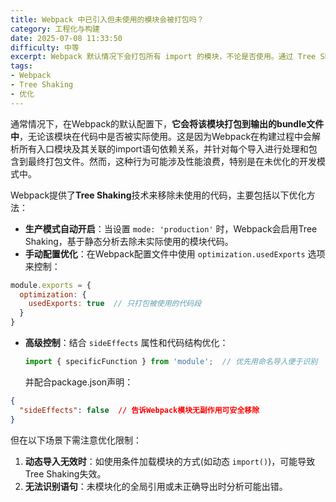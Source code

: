 ```yaml
---
title: Webpack 中已引入但未使用的模块会被打包吗？
category: 工程化与构建
date: 2025-07-08 11:33:50
difficulty: 中等
excerpt: Webpack 默认情况下会打包所有 import 的模块，不论是否使用。通过 Tree Shaking 技术可以在生产模式或手动配置下优化移除未使用代码。
tags:
- Webpack
- Tree Shaking
- 优化
---
```

通常情况下，在Webpack的默认配置下，**它会将该模块打包到输出的bundle文件中**，无论该模块在代码中是否被实际使用。这是因为Webpack在构建过程中会解析所有入口模块及其关联的import语句依赖关系，并针对每个导入进行处理和包含到最终打包文件。然而，这种行为可能涉及性能浪费，特别是在未优化的开发模式中。

Webpack提供了**Tree Shaking**技术来移除未使用的代码，主要包括以下优化方法：
- **生产模式自动开启**：当设置 `mode: 'production'` 时，Webpack会启用Tree Shaking，基于静态分析去除未实际使用的模块代码。
- **手动配置优化**：在Webpack配置文件中使用 `optimization.usedExports` 选项来控制：
```javascript
module.exports = {
  optimization: {
    usedExports: true  // 只打包被使用的代码段
  }
}
```
- **高级控制**：结合 `sideEffects` 属性和代码结构优化：
  ```javascript
  import { specificFunction } from 'module';  // 优先用命名导入便于识别
  ```
  并配合package.json声明：
```json
{
  "sideEffects": false  // 告诉Webpack模块无副作用可安全移除
}
```

但在以下场景下需注意优化限制：
1. **动态导入无效时**：如使用条件加载模块的方式(如动态 `import()`)，可能导致Tree Shaking失效。
2. **无法识别语句**：未模块化的全局引用或未正确导出时分析可能出错。
